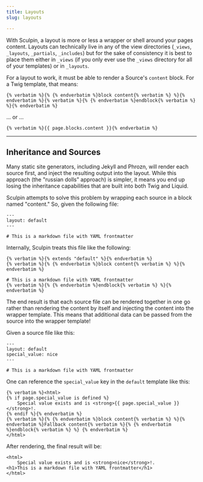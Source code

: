 ```yaml
---
title: Layouts
slug: layouts

---
```


With Sculpin, a layout is more or less a wrapper or shell around your pages
content. Layouts can technically live in any of the view directories
(`_views`, `_layouts`, `_partials`, `_includes`) but for the sake of consistency
it is best to place them either in `_views` (if you only ever use the `_views`
directory for all of your templates) or in `_layouts`.

For a layout to work, it must be able to render a Source's `content` block. For
a Twig template, that means:

    {% verbatim %}{% {% endverbatim %}block content{% verbatim %} %}{% endverbatim %}{% verbatim %}{% {% endverbatim %}endblock{% verbatim %} %}{% endverbatim %}

... or ...

    {% verbatim %}{{ page.blocks.content }}{% endverbatim %}

---

## Inheritance and Sources

Many static site generators, including Jekyll and Phrozn, will render each
source first, and inject the resulting output into the layout. While this
approach (the "russian dolls" approach) is simpler, it means you end up losing
the inheritance capabilities that are built into both Twig and Liquid.

Sculpin attempts to solve this problem by wrapping each source in a block named
"content." So, given the following file:

    ---
    layout: default
    ---

    # This is a markdown file with YAML frontmatter

Internally, Sculpin treats this file like the following:

    {% verbatim %}{% extends "default" %}{% endverbatim %}
    {% verbatim %}{% {% endverbatim %}block content{% verbatim %} %}{% endverbatim %}

    # This is a markdown file with YAML frontmatter
    {% verbatim %}{% {% endverbatim %}endblock{% verbatim %} %}{% endverbatim %}




The end result is that each source file can be rendered together in one go
rather than rendering the content by itself and injecting the content into the
wrapper template. This means that additional data can be passed from the source
into the wrapper template!

Given a source file like this:

    ---
    layout: default
    special_value: nice
    ---

    # This is a markdown file with YAML frontmatter

One can reference the `special_value` key in the `default` template like this:

    {% verbatim %}<html>
    {% if page.special_value is defined %}
        Special value exists and is <strong>{{ page.special_value }}</strong>!.
    {% endif %}{% endverbatim %}
    {% verbatim %}{% {% endverbatim %}block content{% verbatim %} %}{% endverbatim %}Fallback content{% verbatim %}{% {% endverbatim %}endblock{% verbatim %} %} {% endverbatim %}
    </html>

After rendering, the final result will be:

    <html>
        Special value exists and is <strong>nice</strong>!.
    <h1>This is a markdown file with YAML frontmatter</h1>
    </html>



